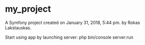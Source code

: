 my_project
==========

A Symfony project created on January 31, 2018, 5:44 pm. by Rokas Lakstauskas.

Start using app by launching server:
php bin/console server:run
